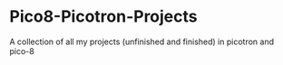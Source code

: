 # Pico8-Picotron-Projects
A collection of all my projects (unfinished and finished) in picotron and pico-8
